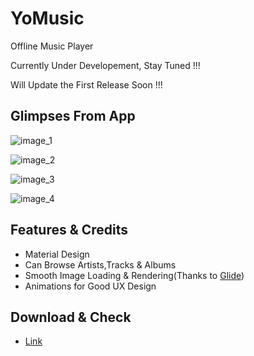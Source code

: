 
# YoMusic

Offline Music Player

Currently Under Developement, Stay Tuned !!!

Will Update the First Release Soon !!!

## Glimpses From App

![image_1](https://user-images.githubusercontent.com/30653397/42653188-557149fc-8632-11e8-95bd-fc2159a87a0a.PNG)

![image_2](https://user-images.githubusercontent.com/30653397/42653195-5e07a6ec-8632-11e8-99ab-ec9df331a3a2.PNG)

![image_3](https://user-images.githubusercontent.com/30653397/42653207-6447ee22-8632-11e8-858b-83c00d01cb7d.PNG)

![image_4](https://user-images.githubusercontent.com/30653397/42653223-6d9d8df6-8632-11e8-83ff-35f6e908ee99.PNG)

## Features & Credits

* Material Design
* Can Browse Artists,Tracks & Albums
* Smooth Image Loading & Rendering(Thanks to [Glide](https://github.com/bumptech/glide))
* Animations for Good UX Design

## Download & Check
* [Link](https://drive.google.com/file/d/1qHk1UFwx3N6nJ_CVwUea-Y8GqBugLhEv/view?usp=sharing)
